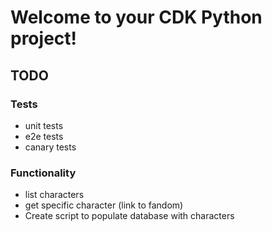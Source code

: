 
# Welcome to your CDK Python project!

## TODO

### Tests
- unit tests
- e2e tests
- canary tests

### Functionality
- list characters 
- get specific character (link to fandom)
- Create script to populate database with characters
